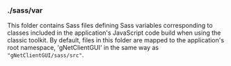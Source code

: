 ### ./sass/var

This folder contains Sass files defining Sass variables corresponding to classes
included in the application's JavaScript code build when using the classic toolkit.
By default, files in this folder are mapped to the application's root namespace,
'gNetClientGUI' in the same way as `"gNetClientGUI/sass/src"`.